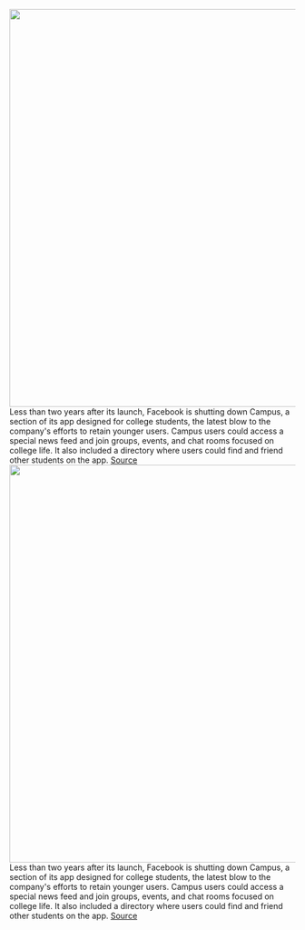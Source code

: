 <img src='https://cdn.vox-cdn.com/thumbor/havwtzXOXXor7O9bH9dUjuYOL4U=/0x0:2040x1360/1200x800/filters:focal(857x517:1183x843)/cdn.vox-cdn.com/uploads/chorus_image/image/70571484/acastro_180522_facebook_0001.0.jpg' width='700px' /><br/>
Less than two years after its launch, Facebook is shutting down Campus, a section of its app designed for college students, the latest blow to the company's efforts to retain younger users. Campus users could access a special news feed and join groups, events, and chat rooms focused on college life. It also included a directory where users could find and friend other students on the app.
<a href='https://www.theverge.com/2022/3/2/22958596/facebook-campus-shut-down-college-younger-users-meta'> Source <a/><img src='https://cdn.vox-cdn.com/thumbor/havwtzXOXXor7O9bH9dUjuYOL4U=/0x0:2040x1360/1200x800/filters:focal(857x517:1183x843)/cdn.vox-cdn.com/uploads/chorus_image/image/70571484/acastro_180522_facebook_0001.0.jpg' width='700px' /><br/>
Less than two years after its launch, Facebook is shutting down Campus, a section of its app designed for college students, the latest blow to the company's efforts to retain younger users. Campus users could access a special news feed and join groups, events, and chat rooms focused on college life. It also included a directory where users could find and friend other students on the app.
<a href='https://www.theverge.com/2022/3/2/22958596/facebook-campus-shut-down-college-younger-users-meta'> Source <a/>